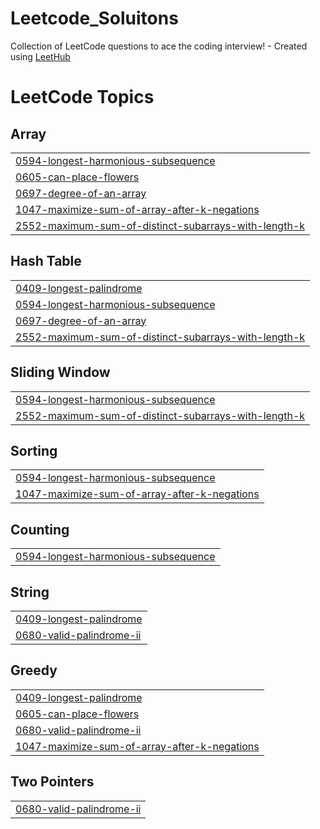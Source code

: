 # Leetcode_Soluitons
Collection of LeetCode questions to ace the coding interview! - Created using [LeetHub](https://github.com/QasimWani/LeetHub)

<!---LeetCode Topics Start-->
# LeetCode Topics
## Array
|  |
| ------- |
| [0594-longest-harmonious-subsequence](https://github.com/Anupam-Roy16/Leetcode_Solutions/tree/master/0594-longest-harmonious-subsequence) |
| [0605-can-place-flowers](https://github.com/Anupam-Roy16/Leetcode_Solutions/tree/master/0605-can-place-flowers) |
| [0697-degree-of-an-array](https://github.com/Anupam-Roy16/Leetcode_Solutions/tree/master/0697-degree-of-an-array) |
| [1047-maximize-sum-of-array-after-k-negations](https://github.com/Anupam-Roy16/Leetcode_Solutions/tree/master/1047-maximize-sum-of-array-after-k-negations) |
| [2552-maximum-sum-of-distinct-subarrays-with-length-k](https://github.com/Anupam-Roy16/Leetcode_Solutions/tree/master/2552-maximum-sum-of-distinct-subarrays-with-length-k) |
## Hash Table
|  |
| ------- |
| [0409-longest-palindrome](https://github.com/Anupam-Roy16/Leetcode_Solutions/tree/master/0409-longest-palindrome) |
| [0594-longest-harmonious-subsequence](https://github.com/Anupam-Roy16/Leetcode_Solutions/tree/master/0594-longest-harmonious-subsequence) |
| [0697-degree-of-an-array](https://github.com/Anupam-Roy16/Leetcode_Solutions/tree/master/0697-degree-of-an-array) |
| [2552-maximum-sum-of-distinct-subarrays-with-length-k](https://github.com/Anupam-Roy16/Leetcode_Solutions/tree/master/2552-maximum-sum-of-distinct-subarrays-with-length-k) |
## Sliding Window
|  |
| ------- |
| [0594-longest-harmonious-subsequence](https://github.com/Anupam-Roy16/Leetcode_Solutions/tree/master/0594-longest-harmonious-subsequence) |
| [2552-maximum-sum-of-distinct-subarrays-with-length-k](https://github.com/Anupam-Roy16/Leetcode_Solutions/tree/master/2552-maximum-sum-of-distinct-subarrays-with-length-k) |
## Sorting
|  |
| ------- |
| [0594-longest-harmonious-subsequence](https://github.com/Anupam-Roy16/Leetcode_Solutions/tree/master/0594-longest-harmonious-subsequence) |
| [1047-maximize-sum-of-array-after-k-negations](https://github.com/Anupam-Roy16/Leetcode_Solutions/tree/master/1047-maximize-sum-of-array-after-k-negations) |
## Counting
|  |
| ------- |
| [0594-longest-harmonious-subsequence](https://github.com/Anupam-Roy16/Leetcode_Solutions/tree/master/0594-longest-harmonious-subsequence) |
## String
|  |
| ------- |
| [0409-longest-palindrome](https://github.com/Anupam-Roy16/Leetcode_Solutions/tree/master/0409-longest-palindrome) |
| [0680-valid-palindrome-ii](https://github.com/Anupam-Roy16/Leetcode_Solutions/tree/master/0680-valid-palindrome-ii) |
## Greedy
|  |
| ------- |
| [0409-longest-palindrome](https://github.com/Anupam-Roy16/Leetcode_Solutions/tree/master/0409-longest-palindrome) |
| [0605-can-place-flowers](https://github.com/Anupam-Roy16/Leetcode_Solutions/tree/master/0605-can-place-flowers) |
| [0680-valid-palindrome-ii](https://github.com/Anupam-Roy16/Leetcode_Solutions/tree/master/0680-valid-palindrome-ii) |
| [1047-maximize-sum-of-array-after-k-negations](https://github.com/Anupam-Roy16/Leetcode_Solutions/tree/master/1047-maximize-sum-of-array-after-k-negations) |
## Two Pointers
|  |
| ------- |
| [0680-valid-palindrome-ii](https://github.com/Anupam-Roy16/Leetcode_Solutions/tree/master/0680-valid-palindrome-ii) |
<!---LeetCode Topics End-->